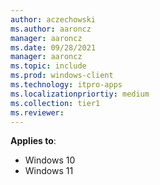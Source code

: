 ```yaml
---
author: aczechowski
ms.author: aaroncz
manager: aaroncz
ms.date: 09/28/2021
manager: aaroncz
ms.topic: include
ms.prod: windows-client
ms.technology: itpro-apps
ms.localizationpriortiy: medium
ms.collection: tier1
ms.reviewer:
---
```


**Applies to**:

- Windows 10
- Windows 11
